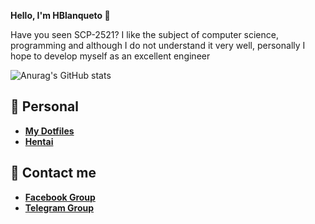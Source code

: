 **Hello, I'm HBlanqueto 👋**

Have you seen SCP-2521? I like the subject of computer science, programming and although I do not understand it very well, personally I hope to develop myself as an excellent engineer

![Anurag's GitHub stats](https://github-readme-stats.vercel.app/api?username=Blanqueto&count_private=true)

## **📂 Personal**

- **[My Dotfiles](https://github.com/Hblanqueto/The-Sensuals-Dotfiles)**
- **[Hentai](https://www.youtube.com/watch?v=WQRObrOqXho)**

## **👥 Contact me**

- **[Facebook Group](https://www.facebook.com/groups/xunix.welcome.to.the.heaven)**
- **[Telegram Group](https://t.me/XUnixCommunity)**

